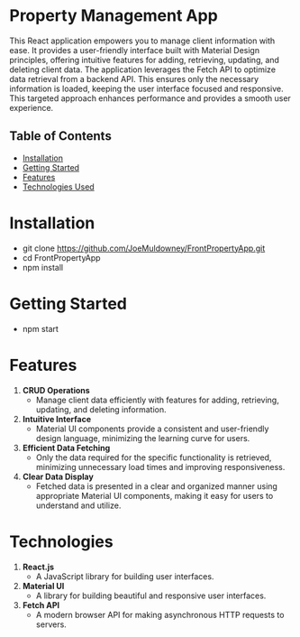 #  Property Management App

This React application empowers you to manage client information with ease. It provides a user-friendly interface built with Material Design principles, offering intuitive features for adding, retrieving, updating, and deleting client data. The application leverages the Fetch API to optimize data retrieval from a backend API. This ensures only the necessary information is loaded, keeping the user interface focused and responsive. This targeted approach enhances performance and provides a smooth user experience.

##  Table of Contents

- [Installation](#Installation)
- [Getting Started](#GettingStarted)
- [Features](#Features)
- [Technologies Used](#Technolgies)

# Installation
- git clone https://github.com/JoeMuldowney/FrontPropertyApp.git
- cd FrontPropertyApp
- npm install

# Getting Started
- npm start

# Features

1. **CRUD Operations**
    - Manage client data efficiently with features for adding, retrieving, updating, and deleting information.
2. **Intuitive Interface**
    - Material UI components provide a consistent and user-friendly design language, minimizing the learning curve for users.
3. **Efficient Data Fetching**
    - Only the data required for the specific functionality is retrieved, minimizing unnecessary load times and improving responsiveness.
4. **Clear Data Display**
    - Fetched data is presented in a clear and organized manner using appropriate Material UI components, making it easy for users to understand and utilize.

# Technologies

1. **React.js**
    - A JavaScript library for building user interfaces.
2. **Material UI**
    - A library for building beautiful and responsive user interfaces.         
3. **Fetch API**
    - A modern browser API for making asynchronous HTTP requests to servers.
